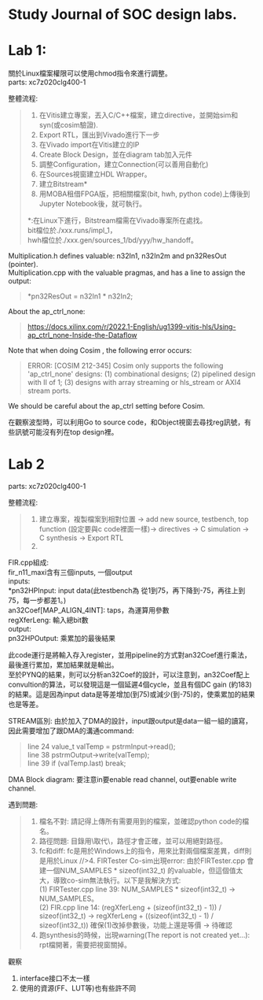 Study Journal of SOC design labs.
===
Lab 1:   
===
關於Linux檔案權限可以使用chmod指令來進行調整。  
parts: xc7z020clg400-1

整體流程:  
>1. 在Vitis建立專案，丟入C/C++檔案，建立directive，並開始sim和syn(或cosim驗證).  
>2. Export RTL，匯出到Vivado進行下一步  
>3. 在Vivado import在Vitis建立的IP  
>4. Create Block Design，並在diagram tab加入元件  
>5. 調整Configuration，建立Connection(可以善用自動化)  
>6. 在Sources視窗建立HDL Wrapper。
>7. 建立Bitstream*  
>8. 用MOBA租借FPGA版，把相關檔案(bit, hwh, python code)上傳後到Jupyter Notebook後，就可執行。
>
>*:在Linux下進行，Bitstream檔需在Vivado專案所在處找。  
>bit檔位於./xxx.runs/impl_1，  
>hwh檔位於./xxx.gen/sources_1/bd/yyy/hw_handoff。



Multiplication.h defines valuable: n32In1, n32In2m and pn32ResOut (pointer).  
Multiplication.cpp with the valuable pragmas, and has a line to assign the output: 

> *pn32ResOut = n32In1 * n32In2;

About the ap_ctrl_none:

>https://docs.xilinx.com/r/2022.1-English/ug1399-vitis-hls/Using-ap_ctrl_none-Inside-the-Dataflow

Note that when doing Cosim , the following error occurs: 

> ERROR: [COSIM 212-345] Cosim only supports the following 'ap_ctrl_none' designs: (1) combinational designs; (2) pipelined 
design with II of 1; (3) designs with array streaming or hls_stream or AXI4 stream ports.

We should be careful about the ap_ctrl setting before Cosim.

在觀察波型時，可以利用Go to source code，和Object視窗去尋找reg訊號，有些訊號可能沒有列在top design裡。

Lab 2  
===
parts: xc7z020clg400-1

整體流程:
>1. 建立專案，複製檔案到相對位置 → add new
source, testbench, top function (設定要與c code裡面一樣)→ directives → C simulation → C synthesis →
Export RTL
>2. 


FIR.cpp組成:  
fir_n11_maxi含有三個inputs, 一個output  
inputs:  
\*pn32HPInput: input data(此testbench為 從1到75，再下降到-75，再往上到75，每一步都差1。)  
an32Coef[MAP_ALIGN_4INT]: taps，為運算用參數  
regXferLeng: 輸入總bit數  
output:  
pn32HPOutput: 乘累加的最後結果  

此code運行是將輸入存入register，並用pipeline的方式對an32Coef進行乘法，最後進行累加，累加結果就是輸出。  
至於PYNQ的結果，則可以分析an32Coef的設計，可以注意到，an32Coef配上convultion的算法，可以發現這是一個延遲4個cycle，並且有個DC gain (約183) 的結果。這是因為input data是等差增加(到75)或減少(到-75)的，使乘累加的結果也是等差。  

STREAM區別:
由於加入了DMA的設計，input跟output是data一組一組的讀寫，因此需要增加了跟DMA的溝通command:  
> line 24 value_t valTemp = pstrmInput->read();  
> line 38 pstrmOutput->write(valTemp);  
> line 39 if (valTemp.last) break;  


DMA Block diagram: 要注意in要enable read channel, out要enable write channel.  

遇到問題: 
>1. 檔名不對: 請記得上傳所有需要用到的檔案，並確認python code的檔名。
>2. 路徑問題: 目錄用\\取代\，路徑才會正確，並可以用絕對路徑。
>3. fc和diff: fc是用於Windows上的指令，用來比對兩個檔案差異，diff則是用於Linux
//>4. FIRTester Co-sim出現error: 由於FIRTester.cpp 會建一個NUM_SAMPLES * sizeof(int32_t) 的valuable，但這個值太大，導致co-sim無法執行。以下是我解決方式:  
>(1) FIRTester.cpp line 39: NUM_SAMPLES * sizeof(int32_t) -> NUM_SAMPLES。   
>(2) FIR.cpp line 14: (regXferLeng + (sizeof(int32_t) - 1)) / sizeof(int32_t) -> regXferLeng + ((sizeof(int32_t) - 1) / sizeof(int32_t)) 確保(1)改掉參數後，功能上還是等價 -> 待確認
>5. 跑synthesis的時候，出現warning(The report is not created yet...): rpt檔開著，需要把視窗關掉。  

觀察
1. interface接口不太一樣  
2. 使用的資源(FF、LUT等)也有些許不同 